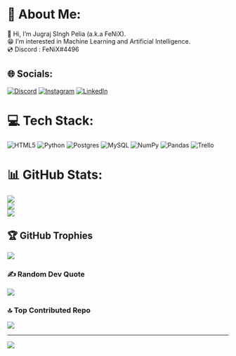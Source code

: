 # 💫 About Me:
👋 Hi, I’m Jugraj SIngh Pelia (a.k.a FeNiX).<br>😁 I’m interested in Machine Learning and Artificial Intelligence.<br>💿 Discord : FeNiX#4496


## 🌐 Socials:
[![Discord](https://img.shields.io/badge/Discord-%237289DA.svg?logo=discord&logoColor=white)](https://discord.gg/683288818501156939) [![Instagram](https://img.shields.io/badge/Instagram-%23E4405F.svg?logo=Instagram&logoColor=white)](https://instagram.com/_j__s__p_) [![LinkedIn](https://img.shields.io/badge/LinkedIn-%230077B5.svg?logo=linkedin&logoColor=white)](https://linkedin.com/in/jugrajsinghpelia) 

# 💻 Tech Stack:
![HTML5](https://img.shields.io/badge/html5-%23E34F26.svg?style=for-the-badge&logo=html5&logoColor=white) ![Python](https://img.shields.io/badge/python-3670A0?style=for-the-badge&logo=python&logoColor=ffdd54) ![Postgres](https://img.shields.io/badge/postgres-%23316192.svg?style=for-the-badge&logo=postgresql&logoColor=white) ![MySQL](https://img.shields.io/badge/mysql-%2300f.svg?style=for-the-badge&logo=mysql&logoColor=white) ![NumPy](https://img.shields.io/badge/numpy-%23013243.svg?style=for-the-badge&logo=numpy&logoColor=white) ![Pandas](https://img.shields.io/badge/pandas-%23150458.svg?style=for-the-badge&logo=pandas&logoColor=white) ![Trello](https://img.shields.io/badge/Trello-%23026AA7.svg?style=for-the-badge&logo=Trello&logoColor=white)
# 📊 GitHub Stats:
![](https://github-readme-stats.vercel.app/api?username=Jugraj2021&theme=dark&hide_border=false&include_all_commits=true&count_private=true)<br/>
![](https://github-readme-streak-stats.herokuapp.com/?user=Jugraj2021&theme=dark&hide_border=false)<br/>
![](https://github-readme-stats.vercel.app/api/top-langs/?username=Jugraj2021&theme=dark&hide_border=false&include_all_commits=true&count_private=true&layout=compact)

## 🏆 GitHub Trophies
![](https://github-profile-trophy.vercel.app/?username=Jugraj2021&theme=radical&no-frame=false&no-bg=false&margin-w=4)

### ✍️ Random Dev Quote
![](https://quotes-github-readme.vercel.app/api?type=horizontal&theme=radical)

### 🔝 Top Contributed Repo
![](https://github-contributor-stats.vercel.app/api?username=Jugraj2021&limit=5&theme=dark&combine_all_yearly_contributions=true)

---
[![](https://visitcount.itsvg.in/api?id=Jugraj2021&icon=0&color=0)](https://visitcount.itsvg.in)

<!-- Proudly created with GPRM ( https://gprm.itsvg.in ) -->
